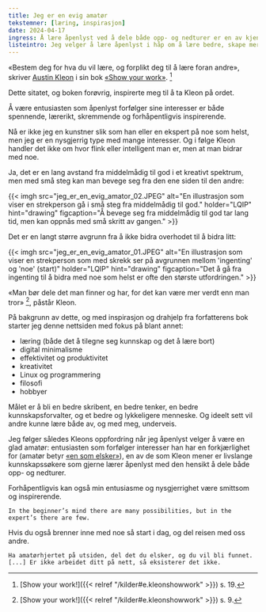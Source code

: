 ```yaml
---
title: Jeg er en evig amatør
tekstemner: [læring, inspirasjon]
date: 2024-04-17
ingress: Å lære åpenlyst ved å dele både opp- og nedturer er en av kjennetegnene på en entustiast som dyrker sine interesser. Ved å være en amatør håper jeg å lære bedre, skape mer og å være til inspirasjon.
listeintro: Jeg velger å lære åpenlyst i håp om å lære bedre, skape mer og å være til inspirasjon.
---
```

«Bestem deg for hva du vil lære, og forplikt deg til å lære foran andre», skriver [Austin Kleon](https://austinkleon.com/) i sin bok [«Show your work»](https://www.adlibris.com/no/bok/show-your-work-9780761178972). [^1] 

Dette sitatet, og boken forøvrig, inspirerte meg til å ta Kleon på ordet. 

Å være entusiasten som åpenlyst forfølger sine interesser er både spennende, lærerikt, skremmende og forhåpentligvis inspirerende.

Nå er ikke jeg en kunstner slik som han eller en ekspert på noe som helst, men jeg er en nysgjerrig type med mange interesser. Og i følge Kleon handler det ikke om hvor flink eller intelligent man er, men at man bidrar med noe.

Ja, det er en lang avstand fra middelmådig til god i et kreativt spektrum, men med små steg kan man bevege seg fra den ene siden til den andre:

{{< imgh src="jeg_er_en_evig_amator_02.JPEG" alt="En illustrasjon som viser en strekperson gå i små steg fra middelmådig til god." holder="LQIP" hint="drawing" figcaption="Å bevege seg fra middelmådig til god tar lang tid, men kan oppnås med små skritt av gangen." >}}

Det er en langt større avgrunn fra å ikke bidra overhodet til å bidra litt:

{{< imgh src="jeg_er_en_evig_amator_01.JPEG" alt="En illustrasjon som viser en strekperson som med skrekk ser på avgrunnen mellom 'ingenting' og 'noe' (start)" holder="LQIP" hint="drawing" figcaption="Det å gå fra ingenting til å bidra med noe som helst er ofte den største utfordringen." >}}

«Man bør dele det man finner og har, for det kan være mer verdt enn man tror» [^2], påstår Kleon.

På bakgrunn av dette, og med inspirasjon og drahjelp fra forfatterens bok starter jeg denne nettsiden med fokus på blant annet:

* læring (både det å tilegne seg kunnskap og det å lære bort)
* digital minimalisme
* effektivitet og produktivitet
* kreativitet
* Linux og programmering
* filosofi
* hobbyer

Målet er å bli en bedre skribent, en bedre tenker, en bedre kunnskapsforvalter, og et bedre og lykkeligere menneske. Og ideelt sett vil andre kunne lære både av, og med meg, underveis.

Jeg følger således Kleons oppfordring når jeg åpenlyst velger å være en glad amatør: entusiasten som forfølger interesser han har en forkjærlighet for (amatør betyr [«en som elsker»](https://no.wikipedia.org/wiki/Amat%C3%B8r)), en av de som Kleon mener er livslange kunnskapssøkere som gjerne lærer åpenlyst med den hensikt å dele både opp- og nedturer. 

Forhåpentligvis kan også min entusiasme og nysgjerrighet være smittsom og inspirerende.

````quote {author="Shunryu Suzuki" cite="https://www.goodreads.com/book/show/402843.Zen_Mind_Beginner_s_Mind"} 
In the beginner’s mind there are many possibilities, but in the expert’s there are few.
````

Hvis du også brenner inne med noe så start i dag, og del reisen med oss andre.

````quote {author="Austin Kleon" cite="{{< relref "/kilder#e.kleonshowwork" >}}"} 
Ha amatørhjertet på utsiden, del det du elsker, og du vil bli funnet. [...] Er ikke arbeidet ditt på nett, så eksisterer det ikke.  
````

[^1]: [Show your work!]({{< relref "/kilder#e.kleonshowwork" >}}) s. 19.
[^2]: [Show your work!]({{< relref "/kilder#e.kleonshowwork" >}}) s. 9.
